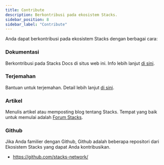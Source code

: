 ```yaml
---
title: Contribute
description: Berkontribusi pada ekosistem Stacks.
sidebar_position: 8
sidebar_label: "Contribute"
---
```


Anda dapat berkontribusi pada ekosistem Stacks dengan berbagai cara:

<!-- markdown-link-check-disable -->

### Dokumentasi

Berkontribusi pada Stacks Docs di situs web ini. Info lebih lanjut [di sini](docs).

### Terjemahan

Bantuan untuk terjemahan. Detail lebih lanjut [di sini](translations).

<!-- markdown-link-check-enable-->

### Artikel

Menulis artikel atau memposting blog tentang Stacks. Tempat yang baik untuk memulai adalah [Forum Stacks](https://forum.stacks.org).

### Github

Jika Anda familier dengan Github, Github adalah beberapa repositori dari Ekosistem Stacks yang dapat Anda kontribusikan.

- https://github.com/stacks-network/
